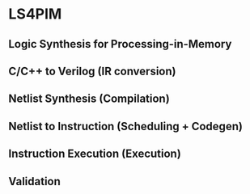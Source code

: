 # LS4PIM
 Logic Synthesis for Processing-in-Memory
 -------------------------------------------
 
 ## C/C++ to Verilog (IR conversion)
 
 ## Netlist Synthesis (Compilation)

 ## Netlist to Instruction (Scheduling + Codegen)  
 
 ## Instruction Execution (Execution)
 
 ## Validation
 
